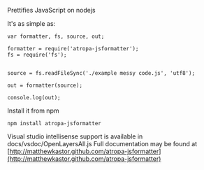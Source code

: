 Prettifies JavaScript on nodejs


It's as simple as:

```
var formatter, fs, source, out;

formatter = require('atropa-jsformatter');
fs = require('fs');


source = fs.readFileSync('./example messy code.js', 'utf8');

out = formatter(source);

console.log(out);
```


Install it from npm

`npm install atropa-jsformatter`

Visual studio intellisense support is available in docs/vsdoc/OpenLayersAll.js
Full documentation may be found at [http://matthewkastor.github.com/atropa-jsformatter](http://matthewkastor.github.com/atropa-jsformatter)